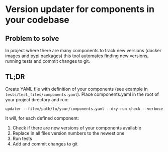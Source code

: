 # Version updater for components in your codebase

## Problem to solve

In project where there are many components to track new versions (docker images and pypi packages) this tool automates finding new versions, running tests and commit changes to git.

## TL;DR

Create YAML file with definition of your components (see example in `tests/test_files/components.yaml`). Place components.yaml in the root of your project directory and run:

`updater --file=/path/to/your/components.yaml --dry-run check --verbose`

It will, for each defined component:
1. Check if there are new versions of your components available
1. Replace in all files version numbers to the newest one
1. Run tests
1. Add and commit changes to git
